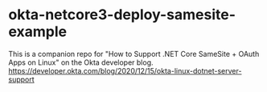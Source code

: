 # okta-netcore3-deploy-samesite-example

This is a companion repo for "How to Support .NET Core SameSite + OAuth Apps on Linux" on the Okta developer blog.
https://developer.okta.com/blog/2020/12/15/okta-linux-dotnet-server-support

